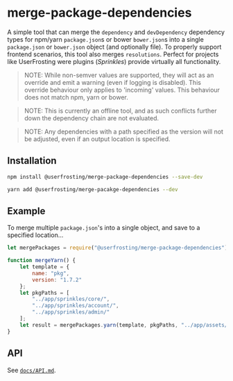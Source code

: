 merge-package-dependencies
=================

A simple tool that can merge the `dependency` and `devDependency` dependency types for npm/yarn `package.json`s or bower `bower.json`s into a single `package.json` or `bower.json` object (and optionally file). To properly support frontend scenarios, this tool also merges `resolutions`.  Perfect for projects like UserFrosting were plugins (*Sprinkles*) provide virtually all functionality.

> NOTE: While non-semver values are supported, they will act as an override and emit a warning (even if logging is disabled). This override behaviour only applies to 'incoming' values. This behaviour does not match npm, yarn or bower.

> NOTE: This is currently an offline tool, and as such conflicts further down the dependency chain are not evaluated.

> NOTE: Any dependencies with a path specified as the version will not be adjusted, even if an output location is specified.

Installation
------------
```bash
npm install @userfrosting/merge-package-dependencies --save-dev
```
```bash
yarn add @userfrosting/merge-pacakge-dependencies --dev
```

Example
-------

To merge multiple `package.json`'s into a single object, and save to a specified location...
```js
let mergePackages = require("@userfrosting/merge-package-dependencies");

function mergeYarn() {
    let template = {
        name: "pkg",
        version: "1.7.2"
    };
    let pkgPaths = [
        "../app/sprinkles/core/",
        "../app/sprinkles/account/",
        "../app/sprinkles/admin/"
    ];
    let result = mergePackages.yarn(template, pkgPaths, "../app/assets/");
}
```

API
---
See [`docs/API.md`](docs/API.md).